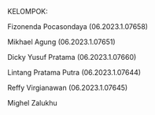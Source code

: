 KELOMPOK:

Fizonenda Pocasondaya
(06.2023.1.07658)

Mikhael Agung
(06.2023.1.07651)

Dicky Yusuf Pratama
(06.2023.1.07660)

Lintang Pratama Putra
(06.2023.1.07644)

Reffy Virgianawan
(06.2023.1.07645)

Mighel Zalukhu

